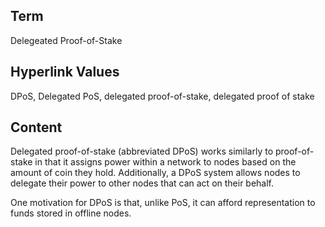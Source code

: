 ## Term

Delegeated Proof-of-Stake

## Hyperlink Values

DPoS, Delegated PoS, delegated proof-of-stake, delegated proof of stake

## Content

Delegated proof-of-stake (abbreviated DPoS) works similarly to proof-of-stake in that it assigns power within a network to nodes based on the amount of coin they hold. Additionally, a DPoS system allows nodes to delegate their power to other nodes that can act on their behalf. 

One motivation for DPoS is that, unlike PoS, it can afford representation to funds stored in offline nodes.
